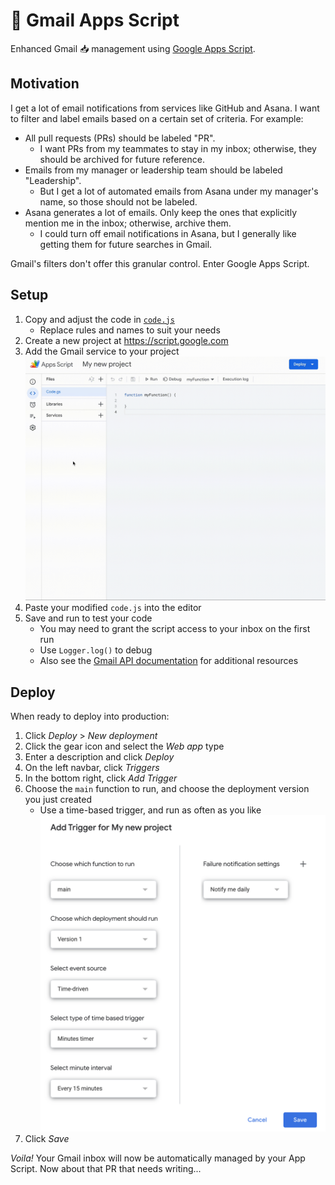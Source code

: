 # 📧 Gmail Apps Script

Enhanced Gmail 📥 management using
[Google Apps Script](https://script.google.com).

## Motivation

I get a lot of email notifications from services like GitHub and Asana. I want
to filter and label emails based on a certain set of criteria. For example:

- All pull requests (PRs) should be labeled "PR".
  - I want PRs from my teammates to stay in my inbox; otherwise, they should be
    archived for future reference.
- Emails from my manager or leadership team should be labeled "Leadership".
  - But I get a lot of automated emails from Asana under my manager's name, so
    those should not be labeled.
- Asana generates a lot of emails. Only keep the ones that explicitly mention me
  in the inbox; otherwise, archive them.
  - I could turn off email notifications in Asana, but I generally like getting
    them for future searches in Gmail.

Gmail's filters don't offer this granular control. Enter Google Apps Script.

## Setup

1. Copy and adjust the code in
   [`code.js`](https://github.com/tycol7/gmail-appscript/blob/main/code.js)
   - Replace rules and names to suit your needs
2. Create a new project at https://script.google.com
3. Add the Gmail service to your project
   ![Adding the Gmail service](addGmail.gif)
4. Paste your modified `code.js` into the editor
5. Save and run to test your code
   - You may need to grant the script access to your inbox on the first run
   - Use `Logger.log()` to debug
   - Also see the
     [Gmail API documentation](https://developers.google.com/gmail/api/reference/rest)
     for additional resources

## Deploy

When ready to deploy into production:

1. Click _Deploy_ > _New deployment_
2. Click the gear icon and select the _Web app_ type
3. Enter a description and click _Deploy_
4. On the left navbar, click _Triggers_
5. In the bottom right, click _Add Trigger_
6. Choose the `main` function to run, and choose the deployment version you just
   created
   - Use a time-based trigger, and run as often as you like
     ![Add Trigger settings](addTrigger.png)
7. Click _Save_

_Voila!_ Your Gmail inbox will now be automatically managed by your App Script.
Now about that PR that needs writing...
